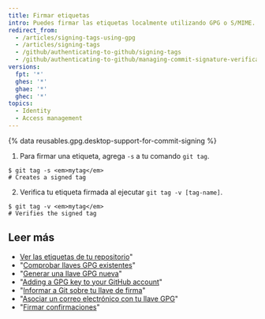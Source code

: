 ```yaml
---
title: Firmar etiquetas
intro: Puedes firmar las etiquetas localmente utilizando GPG o S/MIME.
redirect_from:
  - /articles/signing-tags-using-gpg
  - /articles/signing-tags
  - /github/authenticating-to-github/signing-tags
  - /github/authenticating-to-github/managing-commit-signature-verification/signing-tags
versions:
  fpt: '*'
  ghes: '*'
  ghae: '*'
  ghec: '*'
topics:
  - Identity
  - Access management
---
```


{% data reusables.gpg.desktop-support-for-commit-signing %}

1. Para firmar una etiqueta, agrega `-s` a tu comando `git tag`.
  ```shell
  $ git tag -s <em>mytag</em>
  # Creates a signed tag
  ```
2. Verifica tu etiqueta firmada al ejecutar `git tag -v [tag-name]`.
  ```shell
  $ git tag -v <em>mytag</em>
  # Verifies the signed tag
  ```

## Leer más

- [Ver las etiquetas de tu repositorio](/articles/viewing-your-repositorys-tags)"
- "[Comprobar llaves GPG existentes](/articles/checking-for-existing-gpg-keys)"
- "[Generar una llave GPG nueva](/articles/generating-a-new-gpg-key)"
- "[Adding a GPG key to your GitHub account](/articles/adding-a-gpg-key-to-your-github-account)"
- "[Informar a Git sobre tu llave de firma](/articles/telling-git-about-your-signing-key)"
- "[Asociar un correo electrónico con tu llave GPG](/articles/associating-an-email-with-your-gpg-key)"
- "[Firmar confirmaciones](/articles/signing-commits)"
